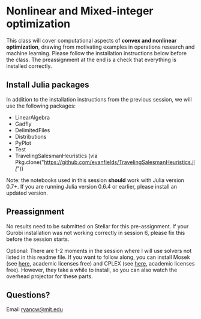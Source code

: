 # Nonlinear and Mixed-integer optimization

This class will cover computational aspects of **convex and nonlinear optimization**, drawing from motivating examples in operations research and machine learning. Please follow the installation instructions below before the class. The preassignment at the end is a check that everything is installed correctly.

## Install Julia packages

In addition to the installation instructions from the previous session, we will use the following packages:
- LinearAlgebra
- Gadfly
- DelimitedFiles
- Distributions
- PyPlot
- Test
- TravelingSalesmanHeuristics (via Pkg.clone("https://github.com/evanfields/TravelingSalesmanHeuristics.jl/"))

Note: the notebooks used in this session **should** work with Julia version 0.7+.
If you are running Julia version 0.6.4 or earlier, please install an updated version.

## Preassignment
No results need to be submitted on Stellar for this pre-assignment. 
If your Gurobi installation was not working correctly in session 6, please fix this before the session starts.

Optional: There are 1-2 moments in the session where I will use solvers not listed in this readme file. If you want to follow along, you can install Mosek (see [here](https://www.mosek.com/), academic licenses free) and CPLEX (see [here](https://ibm.onthehub.com/WebStore/OfferingDetails.aspx?o=733c3d21-0ce1-e711-80fa-000d3af41938&pmv=00000000-0000-0000-0000-000000000000), academic licenses free). However, they take a while to install, so you can also watch the overhead projector for these parts. 


## Questions?
Email ryancw@mit.edu
